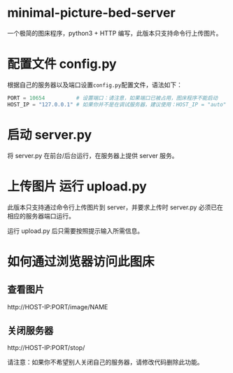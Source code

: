 # minimal-picture-bed-server
一个极简的图床程序，python3 + HTTP 编写，此版本只支持命令行上传图片。

# 配置文件 config.py
根据自己的服务器以及端口设置``config.py``配置文件，语法如下：

```python
PORT = 10654          # 设置端口：请注意，如果端口已被占用，图床程序不能启动
HOST_IP = "127.0.0.1" # 如果你并不是在调试服务器，建议使用：HOST_IP = "auto"
```

# 启动 server.py
将 server.py 在前台/后台运行，在服务器上提供 server 服务。

# 上传图片 运行 upload.py
此版本只支持通过命令行上传图片到 server，并要求上传时 server.py 必须已在相应的服务器端口运行。

运行 upload.py 后只需要按照提示输入所需信息。

# 如何通过浏览器访问此图床

## 查看图片
http://HOST-IP:PORT/image/NAME

## 关闭服务器
http://HOST-IP:PORT/stop/

请注意：如果你不希望别人关闭自己的服务器，请修改代码删除此功能。
